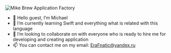 ![Mike Brew Application Factory](https://github.com/appbrewery-Mike/Images-and-Gifs-for-readme/blob/master/LogoApp.png)



- 👋 Hello guest, I’m Michael
- 🌱 I’m currently learning Swift and everything what is related with this language
- 💞️ I’m looking to collaborate on with everyone who is ready to hire me for developing and creating application
- 📫 You can contact me on my email: EraFnatic@yandex.ru

<!---
Thank you for your attention!
--->
